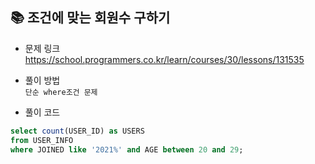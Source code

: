 ## 📚 조건에 맞는 회원수 구하기
- 문제 링크
  <br /> https://school.programmers.co.kr/learn/courses/30/lessons/131535
  
- 풀이 방법
  <br /> `단순 where조건 문제`
  
- 풀이 코드
```sql
select count(USER_ID) as USERS
from USER_INFO
where JOINED like '2021%' and AGE between 20 and 29;
``` 

